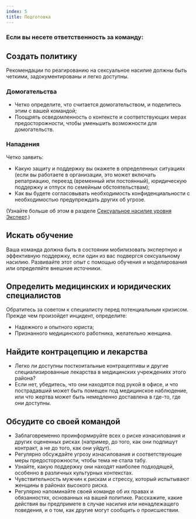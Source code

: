 ```yaml
---
index: 5
title: Подготовка
---
```

### Если вы несете ответственность за команду:

## Создать политику

Рекомендации по реагированию на сексуальное насилие должны быть четкими,
задокументированы и легко доступны.

### Домогательства

* Четко определите, что считается домогательством, и поделитесь этим с вашей командой;
* Поощрять осведомленность о контексте и соответствующих мерах предосторожности, чтобы уменьшить возможности для домогательств.

### Нападения

Четко заявить:

*   Какую защиту и поддержку вы окажете в определенных ситуациях (если вы работаете в организации, это может включать репатриацию, переезд (временный или постоянный), юридическую поддержку и отпуск по семейным обстоятельствам);
*  Как вы будете согласовывать необходимость конфиденциальности с необходимостью предупреждать других об угрозе.

(Узнайте больше об этом в разделе [Сексуальное насилие уровня Эксперт](umbrella://incident-response/sexual-assault/expert).)

## Искать обучение

Ваша команда должна быть в состоянии мобилизовать экспертную и эффективную поддержку, если один из вас подвергся сексуальному насилию. Развивайте этот опыт с помощью обучения и моделирования или определяйте внешние источники.

## Определить медицинских и юридических специалистов

Обратитесь за советом к специалисту перед потенциальным кризисом. Прежде чем произойдет инцидент, определите:

*   Надежного и опытного юриста;
*   Признанного медицинского работника, желательно женщина.

## Найдите контрацепцию и лекарства

*   Легко ли доступны посткоитальные контрацептивы и другие специализированные лекарства в медицинских учреждениях этого района?
* Если нет, убедитесь, что они находятся под рукой в офисе, и что пострадавший может быть помещен под
медицинское наблюдение, или что жертва может быть немедленно доставлена в
где-то, где они доступны.

## Обсудите со своей командой

*   Заблаговременно проинформируйте всех о риске изнасилования и других оцененных рисках (например, до того, как они подпишут контракт, а не до того, как они уйдут).
* Регулярно обсуждайте угрозу изнасилования и соответствующие меры предосторожности, чтобы тема не стала табу.
* Узнайте, какую поддержку они находят наиболее подходящей, особенно в различных культурных контекстах.
* Чувствительность мужчин к рискам и стрессу, который испытывают женщины в районах высокого риска.
* Регулярно напоминайте своей команде об их правах и обязанностях, основанных на вашей политике. Расскажите, какие действия вы предпримете в случае насилия или ненадлежащего поведения, и о том, как другие могут сообщить о происшествии.